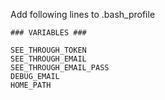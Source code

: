 Add following lines to .bash_profile

```
### VARIABLES ###

SEE_THROUGH_TOKEN
SEE_THROUGH_EMAIL
SEE_THROUGH_EMAIL_PASS
DEBUG_EMAIL
HOME_PATH

```
